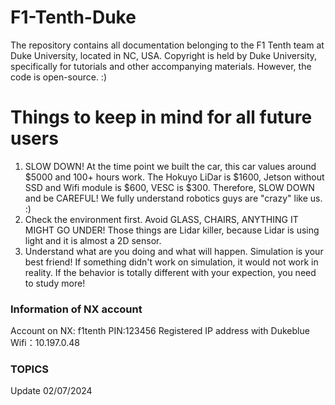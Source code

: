 # F1-Tenth-Duke
The repository contains all documentation belonging to the F1 Tenth team at Duke University, located in NC, USA. Copyright is held by Duke University, specifically for tutorials and other accompanying materials. However, the code is open-source. :)

# Things to keep in mind for all future users
1. SLOW DOWN! At the time point we built the car, this car values around $5000 and 100+ hours work. The Hokuyo LiDar is $1600, Jetson without SSD and Wifi module is $600, VESC is $300. Therefore, SLOW DOWN and be CAREFUL! We fully understand robotics guys are "crazy" like us. :)
2. Check the environment first. Avoid GLASS, CHAIRS, ANYTHING IT MIGHT GO UNDER! Those things are Lidar killer, because Lidar is using light and it is almost a 2D sensor. 
3. Understand what are you doing and what will happen. Simulation is your best friend! If something didn't work on simulation, it would not work in reality. If the behavior is totally different with your expection, you need to study more!

### Information of NX account
Account on NX: f1tenth
PIN:123456
Registered IP address with Dukeblue Wifi：10.197.0.48

### TOPICS

Update 02/07/2024